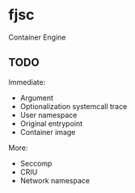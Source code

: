 # fjsc
Container Engine

## TODO
Immediate:
- Argument
- Optionalization systemcall trace
- User namespace
- Original entrypoint
- Container image

More:
- Seccomp
- CRIU
- Network namespace

